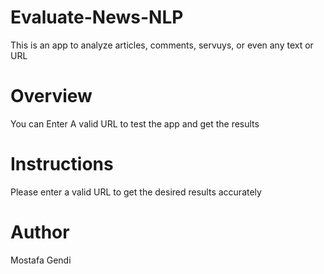 # Evaluate-News-NLP

This is an app to analyze articles, comments, servuys, or even any text or URL
# Overview
You can Enter A valid URL to test the app and get the results
# Instructions
Please enter a valid URL to get the desired results accurately
# Author
Mostafa Gendi

